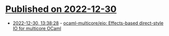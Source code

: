 # [Published on 2022-12-30](index.md)

* [2022-12-30, 13:38:28](https://lobste.rs/s/wkzrxb/ocaml_multicore_eio_effects_based_direct) - [ocaml-multicore/eio: Effects-based direct-style IO for multicore OCaml](https://github.com/ocaml-multicore/eio)
